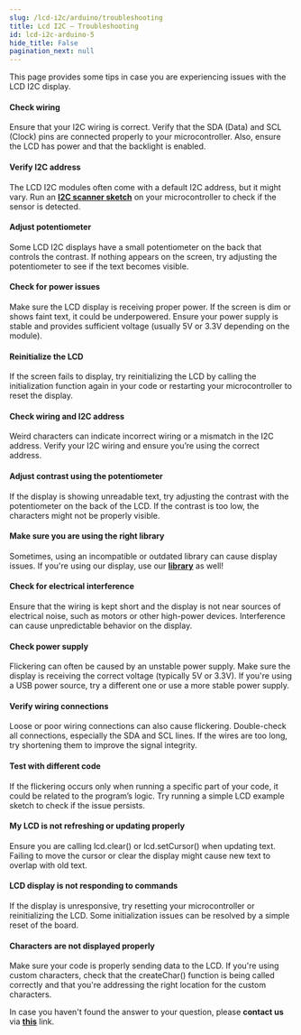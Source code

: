 ```yaml
---  
slug: /lcd-i2c/arduino/troubleshooting  
title: Lcd I2C – Troubleshooting
id: lcd-i2c-arduino-5  
hide_title: False  
pagination_next: null  
---
```


This page provides some tips in case you are experiencing issues with the LCD I2C display.

<ExpandableSection title="My LCD is not displaying anything!">

#### Check wiring
Ensure that your I2C wiring is correct. Verify that the SDA (Data) and SCL (Clock) pins are connected properly to your microcontroller. Also, ensure the LCD has power and that the backlight is enabled.

#### Verify I2C address
The LCD I2C modules often come with a default I2C address, but it might vary. Run an [**I2C scanner sketch**](https://github.com/SolderedElectronics/Soldered-Hacky-Codes/tree/main/I2C_Scanner) on your microcontroller to check if the sensor is detected.

#### Adjust potentiometer
Some LCD I2C displays have a small potentiometer on the back that controls the contrast. If nothing appears on the screen, try adjusting the potentiometer to see if the text becomes visible.

#### Check for power issues
Make sure the LCD display is receiving proper power. If the screen is dim or shows faint text, it could be underpowered. Ensure your power supply is stable and provides sufficient voltage (usually 5V or 3.3V depending on the module).

#### Reinitialize the LCD
If the screen fails to display, try reinitializing the LCD by calling the initialization function again in your code or restarting your microcontroller to reset the display.

</ExpandableSection>

<ExpandableSection title="My LCD is showing weird characters!">

#### Check wiring and I2C address
Weird characters can indicate incorrect wiring or a mismatch in the I2C address. Verify your I2C wiring and ensure you’re using the correct address.

#### Adjust contrast using the potentiometer
If the display is showing unreadable text, try adjusting the contrast with the potentiometer on the back of the LCD. If the contrast is too low, the characters might not be properly visible.

#### Make sure you are using the right library
Sometimes, using an incompatible or outdated library can cause display issues. If you're using our display, use our [**library**](https://github.com/SolderedElectronics/Soldered-16x2-LCD-Arduino-Library) as well!

#### Check for electrical interference
Ensure that the wiring is kept short and the display is not near sources of electrical noise, such as motors or other high-power devices. Interference can cause unpredictable behavior on the display.

</ExpandableSection>

<ExpandableSection title="My display is flickering!">

#### Check power supply
Flickering can often be caused by an unstable power supply. Make sure the display is receiving the correct voltage (typically 5V or 3.3V). If you're using a USB power source, try a different one or use a more stable power supply.

#### Verify wiring connections
Loose or poor wiring connections can also cause flickering. Double-check all connections, especially the SDA and SCL lines. If the wires are too long, try shortening them to improve the signal integrity.

#### Test with different code
If the flickering occurs only when running a specific part of your code, it could be related to the program’s logic. Try running a simple LCD example sketch to check if the issue persists.

</ExpandableSection>

<ExpandableSection title="Other common issues">

#### My LCD is not refreshing or updating properly
Ensure you are calling lcd.clear() or lcd.setCursor() when updating text. Failing to move the cursor or clear the display might cause new text to overlap with old text.

#### LCD display is not responding to commands
If the display is unresponsive, try resetting your microcontroller or reinitializing the LCD. Some initialization issues can be resolved by a simple reset of the board.

#### Characters are not displayed properly
Make sure your code is properly sending data to the LCD. If you're using custom characters, check that the createChar() function is being called correctly and that you're addressing the right location for the custom characters.

</ExpandableSection>

<InfoBox>In case you haven't found the answer to your question, please **contact us** via [**this**](https://soldered.com/contact/) link.</InfoBox>